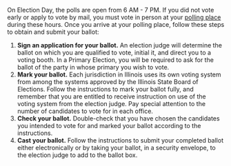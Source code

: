 On Election Day, the polls are open from 6 AM - 7 PM. If you did not vote early or apply to vote by mail, you must vote in person at your [polling place](http://www.elections.il.gov/VotingInformation/RegistrationLookup.aspx) during these hours. Once you arrive at your polling place, follow these steps to obtain and submit your ballot:  
1. **Sign an application for your ballot.** An election judge will determine the ballot on which you are qualified to vote, initial it, and direct you to a voting booth. In a Primary Election, you will be required to ask for the ballot of the party in whose primary you wish to vote.  
2. **Mark your ballot.** Each jurisdiction in Illinois uses its own voting system from among the systems approved by the Illinois State Board of Elections. Follow the instructions to mark your ballot fully, and remember that you are entitled to receive instruction on use of the voting system from the election judge. Pay special attention to the number of candidates to vote for in each office.  
3. **Check your ballot.** Double-check that you have chosen the candidates you intended to vote for and marked your ballot according to the instructions.  
4. **Cast your ballot.** Follow the instructions to submit your completed ballot either electronically or by taking your ballot, in a security envelope, to the election judge to add to the ballot box.  
